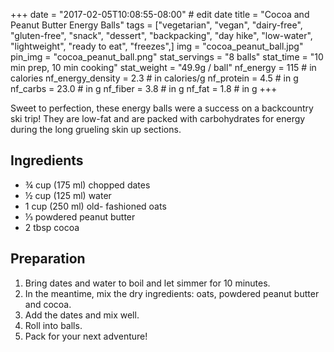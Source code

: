 +++
date = "2017-02-05T10:08:55-08:00" # edit date
title = "Cocoa and Peanut Butter Energy Balls" 
tags = ["vegetarian", "vegan", "dairy-free", "gluten-free",  "snack", "dessert", "backpacking", "day hike", "low-water", "lightweight", "ready to eat", "freezes",]
img = "cocoa_peanut_ball.jpg"
pin_img = "cocoa_peanut_ball.png"
stat_servings = "8 balls"
stat_time = "10 min prep, 10 min cooking"
stat_weight = "49.9g / ball"
nf_energy = 115 # in calories
nf_energy_density = 2.3 # in calories/g
nf_protein = 4.5 # in g
nf_carbs = 23.0 # in g
nf_fiber = 3.8 # in g
nf_fat = 1.8 # in g
+++

Sweet to perfection, these energy balls were a success on a backcountry ski trip! They are low-fat and are packed with carbohydrates for energy during the long grueling skin up sections.


## Ingredients

- <span itemprop="ingredients">¾ cup (175 ml) chopped dates</span>
- <span itemprop="ingredients">½ cup (125 ml) water</span>
- <span itemprop="ingredients">1 cup (250 ml) old- fashioned oats</span>
- <span itemprop="ingredients">⅓ powdered peanut butter</span>
- <span itemprop="ingredients">2 tbsp cocoa</span>

## Preparation

1. Bring dates and water to boil and let simmer for 10 minutes. 
1. In the meantime, mix the dry ingredients: oats, powdered peanut butter and cocoa. 
1. Add the dates and mix well. 
1. Roll into balls. 
1. Pack for your next adventure!




